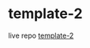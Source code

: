 # template-2
live repo <a href="https://mora-abdallah.github.io/template-2/" target="_blank">template-2</a>
